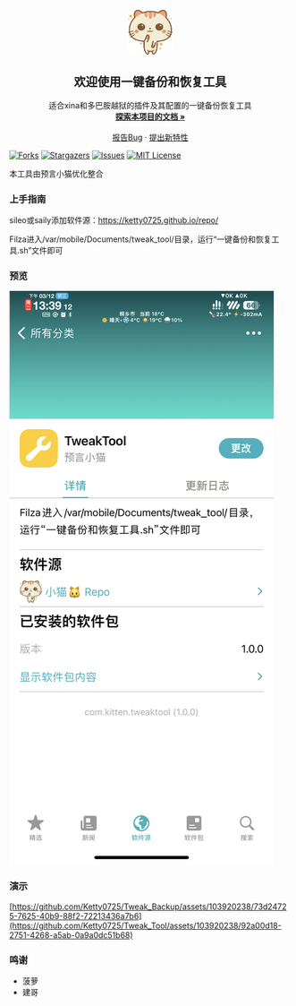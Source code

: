 <!-- PROJECT LOGO -->

<p align="center">
   <a href="https://github.com/Ketty0725/Tweak_Tool/">
    <img src="logo.png" alt="Logo" width="80" height="80">
  </a>
  <h2 align="center">欢迎使用一键备份和恢复工具</h2>
  <p align="center">
    适合xina和多巴胺越狱的插件及其配置的一键备份恢复工具
    <br />
    <a href="https://github.com/Ketty0725/Tweak_Tool"><strong>探索本项目的文档 »</strong></a>
    <br />
    <br />
    <a href="https://github.com/Ketty0725/Tweak_Tool/issues">报告Bug</a>
    ·
    <a href="https://github.com/Ketty0725/Tweak_Tool/issues">提出新特性</a>
  </p>

</p>

<!-- PROJECT SHIELDS -->

[![Forks][forks-shield]][forks-url]
[![Stargazers][stars-shield]][stars-url]
[![Issues][issues-shield]][issues-url]
[![MIT License][license-shield]][license-url]

本工具由预言小猫优化整合

### 上手指南
sileo或saily添加软件源：https://ketty0725.github.io/repo/

Filza进入/var/mobile/Documents/tweak_tool/目录，运行“一键备份和恢复工具.sh”文件即可 

### 预览
![image](预览.png)

### 演示
[https://github.com/Ketty0725/Tweak_Backup/assets/103920238/73d24725-7625-40b9-88f2-72213436a7b6](https://github.com/Ketty0725/Tweak_Tool/assets/103920238/92a00d18-2751-4268-a5ab-0a9a0dc51b68)

### 鸣谢


- 菠萝
- 建哥


<!-- links -->
[your-project-path]:Ketty0725/Tweak_Backup
[forks-shield]: https://img.shields.io/github/forks/Ketty0725/Tweak_Backup.svg?style=flat-square
[forks-url]: https://github.com/Ketty0725/Tweak_Backup/network/members
[stars-shield]: https://img.shields.io/github/stars/Ketty0725/Tweak_Backup.svg?style=flat-square
[stars-url]: https://github.com/Ketty0725/Tweak_Backup/stargazers
[issues-shield]: https://img.shields.io/github/issues/Ketty0725/Tweak_Backup.svg?style=flat-square
[issues-url]: https://img.shields.io/github/issues/Ketty0725/Tweak_Backup.svg
[license-shield]: https://img.shields.io/github/license/Ketty0725/Tweak_Backup.svg?style=flat-square
[license-url]: https://github.com/Ketty0725/Tweak_Backup/blob/main/LICENSE
